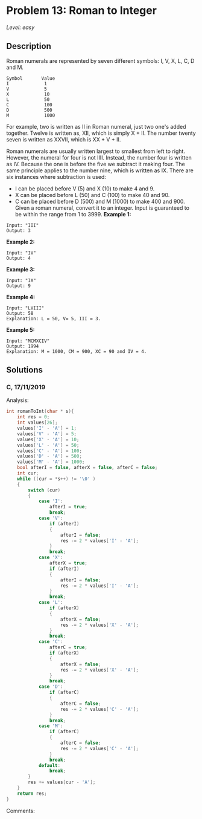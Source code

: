 # Problem 13: Roman to Integer
*Level: easy*
## Description
Roman numerals are represented by seven different symbols: I, V, X, L, C, D and M.
```
Symbol       Value
I             1
V             5
X             10
L             50
C             100
D             500
M             1000
```
For example, two is written as II in Roman numeral, just two one's added together. Twelve is written as, XII, which is simply X + II. The number twenty seven is written as XXVII, which is XX + V + II.

Roman numerals are usually written largest to smallest from left to right. However, the numeral for four is not IIII. Instead, the number four is written as IV. Because the one is before the five we subtract it making four. The same principle applies to the number nine, which is written as IX. There are six instances where subtraction is used:
 - I can be placed before V (5) and X (10) to make 4 and 9. 
 - X can be placed before L (50) and C (100) to make 40 and 90.
 - C can be placed before D (500) and M (1000) to make 400 and 900.
 Given a roman numeral, convert it to an integer. Input is guaranteed to be within the range from 1 to 3999.
**Example 1:**
```
Input: "III"
Output: 3
```
**Example 2:**
```
Input: "IV"
Output: 4
```
**Example 3:**
```
Input: "IX"
Output: 9
```
**Example 4:**
```
Input: "LVIII"
Output: 58
Explanation: L = 50, V= 5, III = 3.
```
**Example 5:**
```
Input: "MCMXCIV"
Output: 1994
Explanation: M = 1000, CM = 900, XC = 90 and IV = 4.
```
## Solutions
### C, 17/11/2019
Analysis:
```c
int romanToInt(char * s){
    int res = 0;
    int values[26];
    values['I' - 'A'] = 1;
    values['V' - 'A'] = 5;
    values['X' - 'A'] = 10;
    values['L' - 'A'] = 50;
    values['C' - 'A'] = 100;
    values['D' - 'A'] = 500;
    values['M' - 'A'] = 1000;
    bool afterI = false, afterX = false, afterC = false;
    int cur;
    while ((cur = *s++) != '\0' )
    {
        switch (cur)
        {
            case 'I':
                afterI = true;
                break;
            case 'V':
                if (afterI)
                {
                    afterI = false;
                    res -= 2 * values['I' - 'A'];
                }
                break;
            case 'X':
                afterX = true;
                if (afterI)
                {
                    afterI = false;
                    res -= 2 * values['I' - 'A'];
                }
                break;
            case 'L':
                if (afterX)
                {
                    afterX = false;
                    res -= 2 * values['X' - 'A'];
                }
                break;
            case 'C':
                afterC = true;
                if (afterX)
                {
                    afterX = false;
                    res -= 2 * values['X' - 'A'];
                }
                break;
            case 'D':
                if (afterC)
                {
                    afterC = false;
                    res -= 2 * values['C' - 'A'];
                }
                break;
            case 'M':
                if (afterC)
                {
                    afterC = false;
                    res -= 2 * values['C' - 'A'];
                }
                break;
            default:
                break;
        }
        res += values[cur - 'A'];
    }
    return res;
}
```
Comments: